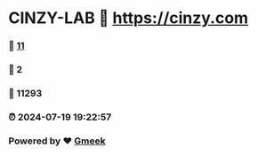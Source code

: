 # CINZY-LAB :link: https://cinzy.com 
### :page_facing_up: [11](https://cinzy.com/tag.html) 
### :speech_balloon: 2 
### :hibiscus: 11293 
### :alarm_clock: 2024-07-19 19:22:57 
### Powered by :heart: [Gmeek](https://github.com/Meekdai/Gmeek)
